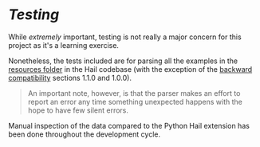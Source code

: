 # ***Testing***

While *extremely* important, testing is not really a major concern for this project as it's a learning exercise. 

Nonetheless, the tests included are for parsing all the examples in the [resources folder] in the Hail codebase (with the exception of the [backward compatibility] sections 1.1.0 and 1.0.0).

> An important note, however, is that the parser makes an effort to report an error any time something unexpected happens with the hope to have few silent errors.

Manual inspection of the data compared to the Python Hail extension has been done throughout the development cycle.


[resources folder]: https://github.com/hail-is/hail/tree/main/hail/src/test/resources
[backward compatibility]: https://github.com/hail-is/hail/tree/main/hail/src/test/resources/backward_compatability
